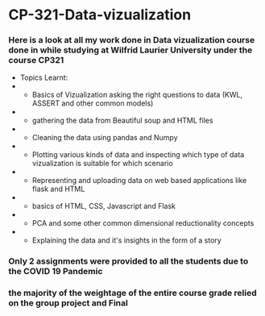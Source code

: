 # CP-321-Data-vizualization
### Here is a look at all my work done in Data vizualization course done in while studying at Wilfrid Laurier University under the course CP321
- Topics Learnt:
- - Basics of Vizualization asking the right questions to data (KWL, ASSERT and other common models)
- - gathering the data from Beautiful soup and HTML files
- - Cleaning the data using pandas and Numpy
- - Plotting various kinds of data and inspecting which type of data vizualization is suitable for which scenario
- - Representing and uploading data on web based applications like flask and HTML
- - basics of HTML, CSS, Javascript and Flask
- - PCA and some other common dimensional reductionality concepts
- - Explaining the data and it's insights in the form of a story
### Only 2 assignments were provided to all the students due to the COVID 19 Pandemic
### the majority of the weightage of the entire course grade relied on the group project and Final
